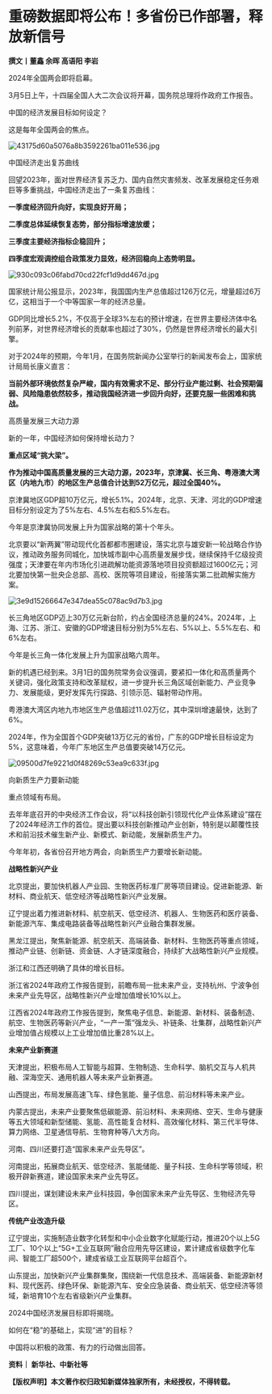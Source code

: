 # 重磅数据即将公布！多省份已作部署，释放新信号

**撰文丨董鑫 余晖 高语阳 李岩**

2024年全国两会即将启幕。

3月5日上午，十四届全国人大二次会议将开幕，国务院总理将作政府工作报告。

中国的经济发展目标如何设定？

这是每年全国两会的焦点。

![43175d60a5076a8b3592261ba011e536.jpg](https://raw.githubusercontent.com/qqhsx/qqnews_image/main/2024/03/02/重磅数据即将公布！多省份已作部署，释放新信号/43175d60a5076a8b3592261ba011e536.jpg)

中国经济走出复苏曲线

回望2023年，面对世界经济复苏乏力、国内自然灾害频发、改革发展稳定任务艰巨等多重挑战，中国经济走出了一条复苏曲线：

**一季度经济回升向好，实现良好开局；**

**二季度总体延续恢复态势，部分指标增速放缓；**

**三季度主要经济指标企稳回升；**

**四季度宏观调控组合政策发力显效，经济回稳向上态势明显。**

![930c093c06fabd70cd22fcf1d9dd467d.jpg](https://raw.githubusercontent.com/qqhsx/qqnews_image/main/2024/03/02/重磅数据即将公布！多省份已作部署，释放新信号/930c093c06fabd70cd22fcf1d9dd467d.jpg)

国家统计局公报显示，2023年，我国国内生产总值超过126万亿元，增量超过6万亿，这相当于一个中等国家一年的经济总量。

GDP同比增长5.2%，不仅高于全球3%左右的预计增速，在世界主要经济体中名列前茅，对世界经济增长的贡献率也超过了30%，仍然是世界经济增长的最大引擎。

对于2024年的预期，今年1月，在国务院新闻办公室举行的新闻发布会上，国家统计局局长康义直言：

**当前外部环境依然复杂严峻，国内有效需求不足、部分行业产能过剩、社会预期偏弱、风险隐患依然较多，推动我国经济进一步回升向好，还要克服一些困难和挑战。**

高质量发展三大动力源

新的一年，中国经济如何保持增长动力？

**重点区域“挑大梁”。**

**作为推动中国高质量发展的三大动力源，2023年，京津冀、长三角、粤港澳大湾区（内地九市）的地区生产总值合计达到52万亿元，超过全国40%。**

京津冀地区GDP超10万亿元，增长5.1%。2024年，北京、天津、河北的GDP增速目标分别设定为了5%左右、4.5%左右和5.5%左右。

今年是京津冀协同发展上升为国家战略的第十个年头。

北京要以“新两翼”带动现代化首都都市圈建设，落实北京与雄安新一轮战略合作协议，推动政务服务同城化，加快城市副中心高质量发展步伐，继续保持千亿级投资强度；天津要在年内市场化引进疏解功能资源落地项目投资额超过1600亿元；河北要加快第一批央企总部、高校、医院等项目建设，衔接落实第二批疏解实施方案。

![3e9d15266647e347dea55c078ac9d7b3.jpg](https://raw.githubusercontent.com/qqhsx/qqnews_image/main/2024/03/02/重磅数据即将公布！多省份已作部署，释放新信号/3e9d15266647e347dea55c078ac9d7b3.jpg)

长三角地区GDP迈上30万亿元新台阶，约占全国经济总量的24%。2024年，上海、江苏、浙江、安徽的GDP增速目标分别为5%左右、5%以上、5.5%左右、和6%左右。

今年是长三角一体化发展上升为国家战略六周年。

新的机遇已经到来。3月1日的国务院常务会议强调，要紧扣一体化和高质量两个关键词，强化政策支持和改革赋权，进一步提升长三角区域创新能力、产业竞争力、发展能级，更好发挥先行探路、引领示范、辐射带动作用。

粤港澳大湾区内地九市地区生产总值超过11.02万亿，其中深圳增速最快，达到了6%。

2024年，作为全国首个GDP突破13万亿元的省份，广东的GDP增长目标设定为5%，这意味着，今年广东地区生产总值要突破14万亿元。

![09500d7fe9221d0f48269c53ea9c633f.jpg](https://raw.githubusercontent.com/qqhsx/qqnews_image/main/2024/03/02/重磅数据即将公布！多省份已作部署，释放新信号/09500d7fe9221d0f48269c53ea9c633f.jpg)

向新质生产力要新动能

重点领域有布局。

去年年底召开的中央经济工作会议，将“以科技创新引领现代化产业体系建设”摆在了2024年经济工作的首位。提出要以科技创新推动产业创新，特别是以颠覆性技术和前沿技术催生新产业、新模式、新动能，发展新质生产力。

今年年初，各省份召开地方两会，向新质生产力要增长新动能。

**战略性新兴产业**

北京提出，要加快机器人产业园、生物医药标准厂房等项目建设。促进新能源、新材料、商业航天、低空经济等战略性新兴产业发展。

辽宁提出着力推进新材料、航空航天、低空经济、机器人、生物医药和医疗装备、新能源汽车、集成电路装备等战略性新兴产业融合集群发展。

黑龙江提出，聚焦新能源、航空航天、高端装备、新材料、生物医药等重点领域，推动产业链、创新链、资金链、人才链深度融合，持续扩大战略性新兴产业规模。

浙江和江西还明确了具体的增长目标。

浙江省2024年政府工作报告提到，前瞻布局一批未来产业，支持杭州、宁波争创未来产业先导区，战略性新兴产业增加值增长10%以上。

江西省2024年政府工作报告提到，聚焦电子信息、新能源、新材料、装备制造、航空、生物医药等新兴产业，“一产一策”强龙头、补链条、壮集群，战略性新兴产业增加值占规模以上工业增加值比重28%以上。

**未来产业新赛道**

天津提出，积极布局人工智能与超算、生物制造、生命科学、脑机交互与人机共融、深海空天、通用机器人等未来产业新赛道。

山西提出，布局发展高速飞车、绿色氢能、量子信息、前沿材料等未来产业。

内蒙古提出，未来产业要聚焦低碳能源、前沿材料、未来网络、空天、生命与健康等五大领域和新型储能、氢能、高性能复合材料、高效催化材料、第三代半导体、算力网络、卫星通信导航、生物育种等八大方向。

河南、四川还要打造“国家未来产业先导区”。

河南提出，拓展商业航天、低空经济、氢能储能、量子科技、生命科学等领域，积极开辟新赛道，建设国家未来产业先导区。

四川提出，谋划建设未来产业科技园，争创国家未来产业先导区、生物经济先导区。

**传统产业改造升级**

辽宁提出，实施制造业数字化转型和中小企业数字化赋能行动，推进20个以上5G工厂、10个以上“5G+工业互联网”融合应用先导区建设，累计建成省级数字化车间、智能工厂超500个，建成省级工业互联网平台超百个。

山东提出，加快新兴产业集群集聚，围绕新一代信息技术、高端装备、新能源新材料、现代医药、绿色环保、新能源汽车、安全应急装备、商业航天、低空经济等领域，新培育10个左右省级新兴产业集群。

2024中国经济发展目标即将揭晓。

如何在“稳”的基础上，实现“进”的目标？

中国将以积极的政策、有力的行动做出回答。

**资料｜ 新华社、中新社等**

**【版权声明】本文著作权归政知新媒体独家所有，未经授权，不得转载。**

